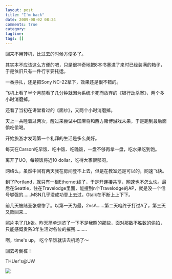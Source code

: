 ```yaml
---
layout: post
title: "I'm back"
date: 2009-08-02 08:24
comments: true
category:
tagline:
tags: []
---
```


回来不用转机，比过去的时候方便多了。

其实本不应该这么方便的吧，只是很神奇地把8本书塞进了来时已经装满的箱子，于是依旧只有一件行李要托运。

一番挣扎，还是把Sony NC-22拿下，效果还是很不错的。

飞机上看了半个月前看了几分钟就因为系统卡死而放弃的《银行劫杀案》，两个多小时消磨掉。

还看了当初在讲堂看过的《面纱》，又两个小时消磨掉。

天上一共睡着过两次，醒过来尝试中国麻将和西方赌博游戏未果，于是跑到最后面偷吃偷喝。

开始旅游才发现第一个礼拜的生活是多么美好。

每天在Carson吃早饭、吃中饭、吃晚饭，一盘不够再拿一盘，吃水果吃到饱。

离开了UO，每顿饭将近10 dollar，吃得大家很郁闷。

网络么，虽然中间有两天我在房间登不上去，但是在教室还是可以的，网速飞快。

到了Portland，就只有一根Ethernet线了，于是开连接共享，网速也不怎么快。最后在Seattle，住在Travelodge里面，能搜到n个Travelodge的AP，就是没一个信号够强的……MSN几乎没成功登上去过，Gtalk在不断上上下下。

前几天被赌圣张虐惨了。以第一天为最，2vsA……第二天咱终于打过A了，第三天又败回来…

照片屯了几k张。昨天简单浏览了一下不是我照的那些，面对那数不胜数的偷拍，只能感慨贵系3年生活对各位的摧残………

啊，time's up， 吃个早饭就该去机场了～

回去考倒桩！

THUer's@UW

[![](https://lh6faa.bay.livefilestore.com/y1mseMf_6yaOGX3eBpz3w5dfRtOloT2vzBaGzpgw3OTHxxS86w-q34wetGjxtU2btz7LJswVzXT-VeodldtJIZqObamlUA5bVmLRBpBVFeBGioTXZtQDHJHN_ueXgasZA-PDIJ6Oc5HIdmsLRBefvq93w/P1020581.jpg)](https://lh6faa.bay.livefilestore.com/y1mseMf_6yaOGX3eBpz3w5dfRtOloT2vzBaGzpgw3OTHxxS86w-q34wetGjxtU2btz7LJswVzXT-VeodldtJIZqObamlUA5bVmLRBpBVFeBGioTXZtQDHJHN_ueXgasZA-PDIJ6Oc5HIdmsLRBefvq93w/P1020581.jpg)

